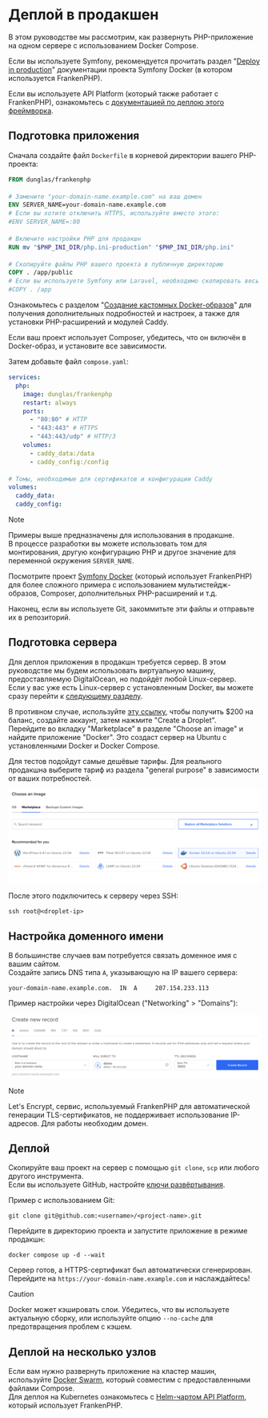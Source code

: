 # Деплой в продакшен

В этом руководстве мы рассмотрим, как развернуть PHP-приложение на одном сервере с использованием Docker Compose.

Если вы используете Symfony, рекомендуется прочитать раздел "[Deploy in production](https://github.com/dunglas/symfony-docker/blob/main/docs/production.md)" документации проекта Symfony Docker (в котором используется FrankenPHP).

Если вы используете API Platform (который также работает с FrankenPHP), ознакомьтесь с [документацией по деплою этого фреймворка](https://api-platform.com/docs/deployment/).

## Подготовка приложения

Сначала создайте файл `Dockerfile` в корневой директории вашего PHP-проекта:

```dockerfile
FROM dunglas/frankenphp

# Замените "your-domain-name.example.com" на ваш домен
ENV SERVER_NAME=your-domain-name.example.com
# Если вы хотите отключить HTTPS, используйте вместо этого:
#ENV SERVER_NAME=:80

# Включите настройки PHP для продакшн
RUN mv "$PHP_INI_DIR/php.ini-production" "$PHP_INI_DIR/php.ini"

# Скопируйте файлы PHP вашего проекта в публичную директорию
COPY . /app/public
# Если вы используете Symfony или Laravel, необходимо скопировать весь проект:
#COPY . /app
```

Ознакомьтесь с разделом "[Создание кастомных Docker-образов](docker.md)" для получения дополнительных подробностей и настроек, а также для установки PHP-расширений и модулей Caddy.

Если ваш проект использует Composer, убедитесь, что он включён в Docker-образ, и установите все зависимости.

Затем добавьте файл `compose.yaml`:

```yaml
services:
  php:
    image: dunglas/frankenphp
    restart: always
    ports:
      - "80:80" # HTTP
      - "443:443" # HTTPS
      - "443:443/udp" # HTTP/3
    volumes:
      - caddy_data:/data
      - caddy_config:/config

# Томы, необходимые для сертификатов и конфигурации Caddy
volumes:
  caddy_data:
  caddy_config:
```

> [!NOTE]
>
> Примеры выше предназначены для использования в продакшне.  
> В процессе разработки вы можете использовать том для монтирования, другую конфигурацию PHP и другое значение для переменной окружения `SERVER_NAME`.
>
> Посмотрите проект [Symfony Docker](https://github.com/dunglas/symfony-docker) (который использует FrankenPHP) для более сложного примера с использованием мультистейдж-образов, Composer, дополнительных PHP-расширений и т.д.

Наконец, если вы используете Git, закоммитьте эти файлы и отправьте их в репозиторий.

## Подготовка сервера

Для деплоя приложения в продакшн требуется сервер. В этом руководстве мы будем использовать виртуальную машину, предоставляемую DigitalOcean, но подойдёт любой Linux-сервер.  
Если у вас уже есть Linux-сервер с установленным Docker, вы можете сразу перейти к [следующему разделу](#настройка-доменного-имени).

В противном случае, используйте [эту ссылку](https://m.do.co/c/5d8aabe3ab80), чтобы получить $200 на баланс, создайте аккаунт, затем нажмите "Create a Droplet".  
Перейдите во вкладку "Marketplace" в разделе "Choose an image" и найдите приложение "Docker". Это создаст сервер на Ubuntu с установленными Docker и Docker Compose.

Для тестов подойдут самые дешёвые тарифы. Для реального продакшна выберите тариф из раздела "general purpose" в зависимости от ваших потребностей.

![Деплой FrankenPHP на DigitalOcean с Docker](../digitalocean-droplet.png)

После этого подключитесь к серверу через SSH:

```console
ssh root@<droplet-ip>
```

## Настройка доменного имени

В большинстве случаев вам потребуется связать доменное имя с вашим сайтом.  
Создайте запись DNS типа `A`, указывающую на IP вашего сервера:

```dns
your-domain-name.example.com.  IN  A     207.154.233.113
```

Пример настройки через DigitalOcean ("Networking" > "Domains"):

![Настройка DNS в DigitalOcean](../digitalocean-dns.png)

> [!NOTE]
>
> Let's Encrypt, сервис, используемый FrankenPHP для автоматической генерации TLS-сертификатов, не поддерживает использование IP-адресов. Для работы необходим домен.

## Деплой

Скопируйте ваш проект на сервер с помощью `git clone`, `scp` или любого другого инструмента.  
Если вы используете GitHub, настройте [ключи развёртывания](https://docs.github.com/en/free-pro-team@latest/developers/overview/managing-deploy-keys#deploy-keys).

Пример с использованием Git:

```console
git clone git@github.com:<username>/<project-name>.git
```

Перейдите в директорию проекта и запустите приложение в режиме продакшн:

```console
docker compose up -d --wait
```

Сервер готов, а HTTPS-сертификат был автоматически сгенерирован. Перейдите на `https://your-domain-name.example.com` и наслаждайтесь!

> [!CAUTION]
>
> Docker может кэшировать слои. Убедитесь, что вы используете актуальную сборку, или используйте опцию `--no-cache` для предотвращения проблем с кэшем.

## Деплой на несколько узлов

Если вам нужно развернуть приложение на кластер машин, используйте [Docker Swarm](https://docs.docker.com/engine/swarm/stack-deploy/), который совместим с предоставленными файлами Compose.  
Для деплоя на Kubernetes ознакомьтесь с [Helm-чартом API Platform](https://api-platform.com/docs/deployment/kubernetes/), который использует FrankenPHP.

